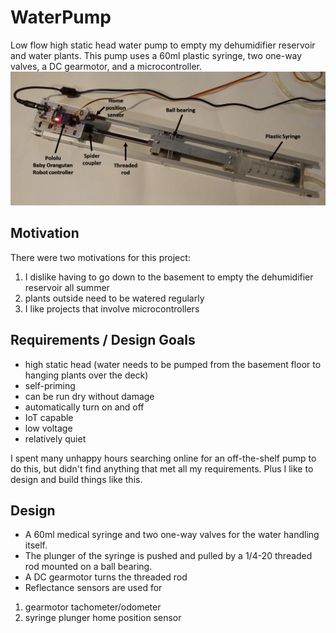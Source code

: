 # WaterPump
Low flow high static head water pump to empty my dehumidifier reservoir and water plants.
This pump uses a 60ml plastic syringe, two one-way valves, a DC gearmotor, and a microcontroller.
![Water Pump](/images/WaterPumpFigure.png)
 
## Motivation
There were two motivations for this project:
1. I dislike having to go down to the basement to empty the dehumidifier reservoir all summer
2. plants outside need to be watered regularly
3. I like projects that involve microcontrollers

## Requirements / Design Goals
* high static head (water needs to be pumped from the basement floor to hanging plants over the deck)
* self-priming
* can be run dry without damage
* automatically turn on and off
* IoT capable
* low voltage
* relatively quiet

I spent many unhappy hours searching online for an off-the-shelf pump to do this, but didn't find anything that met all my requirements. Plus I like to design and build things like this.

## Design
* A 60ml medical syringe and two one-way valves for the water handling itself.
* The plunger of the syringe is pushed and pulled by a 1/4-20 threaded rod mounted on a ball bearing.
* A DC gearmotor turns the threaded rod
* Reflectance sensors are used for
 1. gearmotor tachometer/odometer
 2. syringe plunger home position sensor
